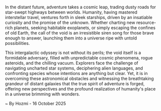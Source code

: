 
In the distant future, adventure takes a cosmic leap, trading dusty roads for star-swept highways between worlds. Humanity, having mastered interstellar travel, ventures forth in sleek starships, driven by an insatiable curiosity and the promise of the unknown. Whether charting new resource-rich planets, seeking habitable exoplanets, or simply escaping the confines of old Earth, the call of the void is an irresistible siren song for those brave enough to answer, launching them into a universe ripe with untold possibilities.

This intergalactic odyssey is not without its perils; the void itself is a formidable adversary, filled with unpredictable cosmic phenomena, rogue asteroids, and the chilling vacuum. Explorers face the challenge of navigating uncharted star systems, deciphering alien languages, and confronting species whose intentions are anything but clear. Yet, it is in overcoming these astronomical obstacles and witnessing the breathtaking grandeur of distant galaxies that the true spirit of adventure is forged, offering new perspectives and the profound realization of humanity's place in a universe brimming with wonders.

~ By Hozmi - 16 October 2025
